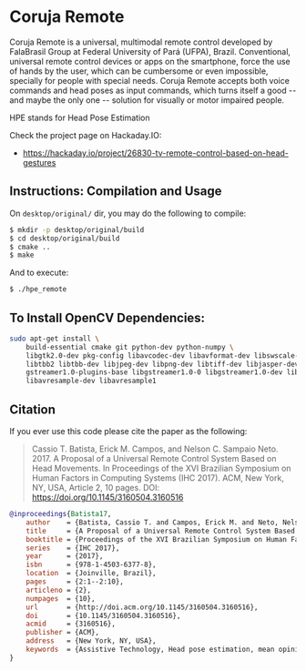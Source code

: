 Coruja Remote
=============

Coruja Remote is a universal, multimodal remote control developed by FalaBrasil
Group at Federal University of Pará (UFPA), Brazil. Conventional, universal
remote control devices or apps on the smartphone, force the use of hands by the
user, which can be cumbersome or even impossible, specially for people with
special needs. Coruja Remote accepts both voice commands and head poses as input
commands, which turns itself a good -- and maybe the only one -- solution for
visually or motor impaired people.

HPE stands for Head Pose Estimation

Check the project page on Hackaday.IO:    
- https://hackaday.io/project/26830-tv-remote-control-based-on-head-gestures

## Instructions: Compilation and Usage

On `desktop/original/` dir, you may do the following to compile:      
```bash
$ mkdir -p desktop/original/build
$ cd desktop/original/build
$ cmake ..
$ make
```

And to execute:      
```bash
$ ./hpe_remote
```

## To Install OpenCV Dependencies:
```bash
sudo apt-get install \
	build-essential cmake git python-dev python-numpy \
	libgtk2.0-dev pkg-config libavcodec-dev libavformat-dev libswscale-dev \
	libtbb2 libtbb-dev libjpeg-dev libpng-dev libtiff-dev libjasper-dev libdc1394-22-dev \
	gstreamer1.0-plugins-base libgstreamer1.0-0 libgstreamer1.0-dev libgstreamer-plugins-base1.0-* \
	libavresample-dev libavresample1
```

## Citation
If you ever use this code please cite the paper as the following:

> Cassio T. Batista, Erick M. Campos, and Nelson C. Sampaio Neto. 2017. A
> Proposal of a Universal Remote Control System Based on Head Movements. In
> Proceedings of the XVI Brazilian Symposium on Human Factors in Computing
> Systems (IHC 2017). ACM, New York, NY, USA, Article 2, 10 pages. DOI:
> https://doi.org/10.1145/3160504.3160516


```bibtex
@inproceedings{Batista17,
    author    = {Batista, Cassio T. and Campos, Erick M. and Neto, Nelson C. Sampaio},
    title     = {A Proposal of a Universal Remote Control System Based on Head Movements},
    booktitle = {Proceedings of the XVI Brazilian Symposium on Human Factors in Computing Systems},
    series    = {IHC 2017},
    year      = {2017},
    isbn      = {978-1-4503-6377-8},
    location  = {Joinville, Brazil},
    pages     = {2:1--2:10},
    articleno = {2},
    numpages  = {10},
    url       = {http://doi.acm.org/10.1145/3160504.3160516},
    doi       = {10.1145/3160504.3160516},
    acmid     = {3160516},
    publisher = {ACM},
    address   = {New York, NY, USA},
    keywords  = {Assistive Technology, Head pose estimation, mean opinion score, universal remote control},
}
```
